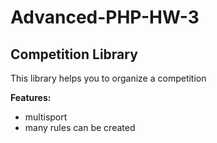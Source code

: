# Advanced-PHP-HW-3

## Competition Library ##

This library helps you to organize a competition

**Features:**
* multisport
* many rules can be created
    